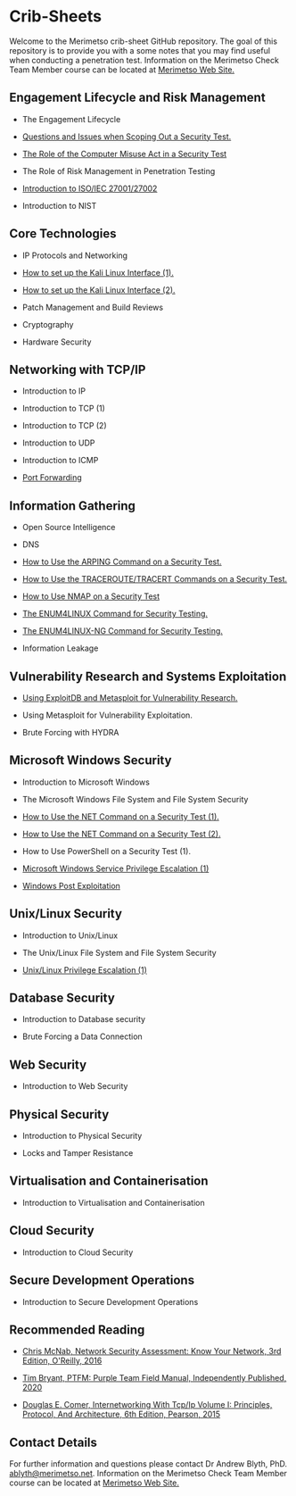 # Crib-Sheets

Welcome to the Merimetso crib-sheet GitHub repository. The goal of this repository is to provide you with a some notes that you may find useful when conducting a penetration test. Information on the Merimetso Check Team Member course can be located at [Merimetso Web Site.](https://www.merimetso.net/courses)


## Engagement Lifecycle and Risk Management

* The Engagement Lifecycle

* [Questions and Issues when Scoping Out a Security Test.](https://github.com/Merimetso-Code/Crib-Sheets/blob/main/Sheets/Penitration%20Test%20Scoping%20Document%20Crib%20Sheet.pdf)

* [The Role of the Computer Misuse Act in a Security Test](https://github.com/Merimetso-Code/Crib-Sheets/blob/main/Sheets/The%20CMA%20Crib%20Sheet.pdf)

* The Role of Risk Management in Penetration Testing

* [Introduction to ISO/IEC 27001/27002](https://github.com/Merimetso-Code/Crib-Sheets/blob/main/Sheets/Introduction%20to%20ISO2700%20Crib%20Sheet.pdf)

* Introduction to NIST

## Core Technologies

* IP Protocols and Networking

* [How to set up the Kali Linux Interface (1).](https://github.com/Merimetso-Code/Crib-Sheets/blob/main/Sheets/Kali%20Network%20Configuration%20Crib%20Sheet%201.pdf)

* [How to set up the Kali Linux Interface (2).](https://github.com/Merimetso-Code/Crib-Sheets/blob/main/Sheets/Kali%20Network%20Configuration%20Crib%20Sheet%202.pdf)

* Patch Management and Build Reviews

* Cryptography

* Hardware Security

## Networking with TCP/IP

* Introduction to IP

* Introduction to TCP (1)

* Introduction to TCP (2)

* Introduction to UDP

* Introduction to ICMP

* [Port Forwarding](https://github.com/Merimetso-Code/Crib-Sheets/blob/main/Sheets/The%20Port%20Forwarding%20Crib%20Sheet.pdf)

## Information Gathering

* Open Source Intelligence

* DNS

* [How to Use the ARPING Command on a Security Test.](https://github.com/Merimetso-Code/Crib-Sheets/blob/main/Sheets/The%20ARPing%20Command%20Crib%20Sheet.pdf)

* [How to Use the TRACEROUTE/TRACERT Commands on a Security Test.](https://github.com/Merimetso-Code/Crib-Sheets/blob/main/Sheets/The%20Tracroute%20Crib%20Sheet.pdf)

* [How to Use NMAP on a Security Test](https://github.com/Merimetso-Code/Crib-Sheets/blob/main/Sheets/NMAP%20Crib%20Sheet.pdf)

* [The ENUM4LINUX Command for Security Testing.](https://github.com/Merimetso-Code/Crib-Sheets/blob/main/Sheets/The%20ENUM4LINUX%20Crib%20Sheet.pdf)

* [The ENUM4LINUX-NG Command for Security Testing.](https://github.com/Merimetso-Code/Crib-Sheets/blob/main/Sheets/The%20ENUM4LINUX-NG%20Crib%20Sheet.pdf)

* Information Leakage

## Vulnerability Research and Systems Exploitation

* [Using ExploitDB and Metasploit for Vulnerability Research.](https://github.com/Merimetso-Code/Crib-Sheets/blob/main/Sheets/Using%20ExploitDB%20and%20Metasploit%20for%20Vulnerability%20Research%20Crib%20Sheet.pdf)

* Using Metasploit for Vulnerability Exploitation.

* Brute Forcing with HYDRA


## Microsoft Windows Security

* Introduction to Microsoft Windows

* The Microsoft Windows File System and File System Security

* [How to Use the NET Command on a Security Test (1).](https://github.com/Merimetso-Code/Crib-Sheets/blob/main/Sheets/The%20NET%20Command%20Crib%20Sheet%201.pdf)

* [How to Use the NET Command on a Security Test (2).](https://github.com/Merimetso-Code/Crib-Sheets/blob/main/Sheets/The%20NET%20Command%20Crib%20Sheet%202.pdf)

* How to Use PowerShell on a Security Test (1).

* [Microsoft Windows Service Privilege Escalation (1)](https://github.com/Merimetso-Code/Crib-Sheets/blob/main/Sheets/Microsoft%20Windows%20Service%20Privilege%20Escalation%20Crib%20Sheet%20(1).pdf)

* [Windows Post Exploitation](https://github.com/Merimetso-Code/Crib-Sheets/blob/main/Sheets/The%20Windows%20Post%20Expliotation%20Crib%20Sheet.pdf)


## Unix/Linux Security

* Introduction to Unix/Linux

* The Unix/Linux File System and File System Security

* [Unix/Linux Privilege Escalation (1)](https://github.com/Merimetso-Code/Crib-Sheets/blob/main/Sheets/Unix:Linux%20Privilege%20Escalation%20Crib%20Sheet%201.pdf)

## Database Security

* Introduction to Database security

* Brute Forcing a Data Connection

## Web Security

* Introduction to Web Security

## Physical Security

* Introduction to Physical Security

* Locks and Tamper Resistance

## Virtualisation and Containerisation

* Introduction to Virtualisation and Containerisation

## Cloud Security

* Introduction to Cloud Security

## Secure Development Operations

* Introduction to Secure Development Operations

## Recommended Reading

* [Chris McNab, Network Security Assessment: Know Your Network, 3rd Edition, O'Reilly, 2016](https://www.amazon.co.uk/Network-Security-Assessment-Know-Your/dp/149191095X/ref=sr_1_1?crid=2RI4CBCKBC79C&keywords=network+security+assessment&qid=1657708066&sprefix=network+security+a%2Caps%2C63&sr=8-1)

* [Tim Bryant, PTFM: Purple Team Field Manual, Independently Published, 2020](https://www.amazon.co.uk/PTFM-Purple-Team-Field-Manual/dp/B08LJV1QCD/ref=sr_1_1?crid=BR8A8SAS3HCN&keywords=ptfm&qid=1657708194&sprefix=ptfm%2Caps%2C167&sr=8-1)

* [Douglas E. Comer, Internetworking With Tcp/Ip Volume I: Principles, Protocol, And Architecture, 6th Edition, Pearson, 2015](https://www.amazon.co.uk/Internetworking-Tcp-Ip-Principles-Architecture/dp/9332550107/ref=sr_1_2?qid=1657708327&refinements=p_27%3ADouglas+E.+Comer&s=books&sr=1-2&text=Douglas+E.+Comer)

## Contact Details

For further information and questions please contact Dr Andrew Blyth, PhD. <ablyth@merimetso.net>. Information on the Merimetso Check Team Member course can be located at [Merimetso Web Site.](https://www.merimetso.net/courses)
